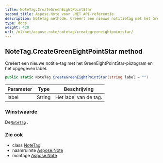 ```yaml
---
title: NoteTag.CreateGreenEightPointStar
second_title: Aspose.Note voor .NET API-referentie
description: NoteTag methode. Creëert een nieuwe notitietag met het GreenEightPointStarpictogram en het opgegeven label.
type: docs
weight: 420
url: /nl/net/aspose.note/notetag/creategreeneightpointstar/
---
```

## NoteTag.CreateGreenEightPointStar method

Creëert een nieuwe notitie-tag met het GreenEightPointStar-pictogram en het opgegeven label.

```csharp
public static NoteTag CreateGreenEightPointStar(string label = "")
```

| Parameter | Type | Beschrijving |
| --- | --- | --- |
| label | String | Het label van de tag. |

### Winstwaarde

De[`NoteTag`](../) .

### Zie ook

* class [NoteTag](../)
* naamruimte [Aspose.Note](../../notetag/)
* montage [Aspose.Note](../../../)


